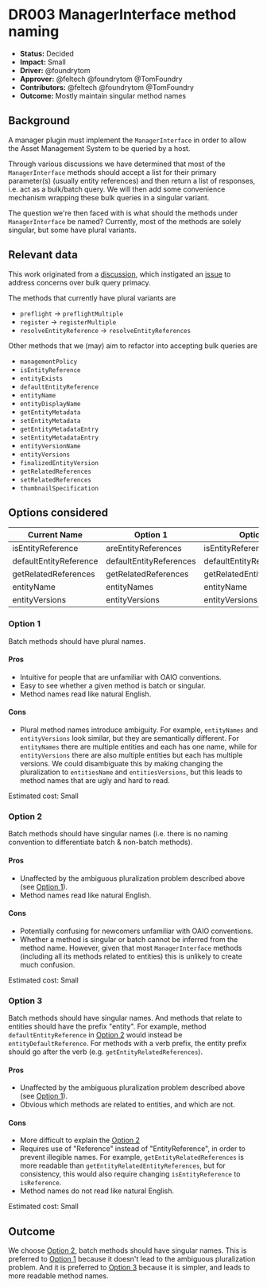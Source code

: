 # DR003 ManagerInterface method naming

- **Status:** Decided
- **Impact:** Small
- **Driver:** @foundrytom
- **Approver:** @feltech @foundrytom @TomFoundry
- **Contributors:** @feltech @foundrytom @TomFoundry
- **Outcome:** Mostly maintain singular method names

## Background

A manager plugin must implement the `ManagerInterface` in order to allow
the Asset Management System to be queried by a host. 

Through various discussions we have determined that most of
the `ManagerInterface` methods should accept a list for their primary
parameter(s) (usually entity references) and then return a list of
responses, i.e. act as a bulk/batch query. We will then add some
convenience mechanism wrapping these bulk queries in a singular
variant.

The question we're then faced with is what should the methods under
`ManagerInterface` be named? Currently, most of the methods are solely
singular, but some have plural variants. 


## Relevant data

This work originated from a [discussion](https://github.com/TheFoundryVisionmongers/OpenAssetIO/discussions/37),
which instigated an [issue](https://github.com/TheFoundryVisionmongers/OpenAssetIO/issues/43) 
to address concerns over bulk query primacy.

The methods that currently have plural variants are
* `preflight` -> `preflightMultiple`
* `register` -> `registerMultiple`
* `resolveEntityReference` -> `resolveEntityReferences`

Other methods that we (may) aim to refactor into accepting bulk queries
are

* `managementPolicy`
* `isEntityReference`
* `entityExists`
* `defaultEntityReference`
* `entityName`
* `entityDisplayName`
* `getEntityMetadata`
* `setEntityMetadata`
* `getEntityMetadataEntry`
* `setEntityMetadataEntry`
* `entityVersionName`
* `entityVersions`
* `finalizedEntityVersion`
* `getRelatedReferences`
* `setRelatedReferences`
* `thumbnailSpecification`

## Options considered

| Current Name           | Option 1                | Option 2                   | Option 3                   |
|------------------------|-------------------------|----------------------------|----------------------------|
| isEntityReference      | areEntityReferences     | isEntityReference          | isReference                |
| defaultEntityReference | defaultEntityReferences | defaultEntityReference     | entityDefaultReference     |
| getRelatedReferences   | getRelatedReferences    | getRelatedEntityReferences | getEntityRelatedReferences |
| entityName             | entityNames             | entityName                 | entityName                 |
| entityVersions         | entityVersions          | entityVersions             | entityVersions             |

### Option 1

Batch methods should have plural names.

#### Pros

 - Intuitive for people that are unfamiliar with OAIO conventions. 
 - Easy to see whether a given method is batch or singular.
 - Method names read like natural English.

#### Cons

 - Plural method names introduce ambiguity. For example, `entityNames` 
and `entityVersions` look similar, but they are semantically different.
For `entityNames` there are multiple entities and each has one name, 
while for `entityVersions` there are also multiple entities but each has
multiple versions. We could disambiguate this by making changing the
pluralization to `entitiesName` and `entitiesVersions`, but this leads
to method names that are ugly and hard to read.

Estimated cost: Small

### Option 2

Batch methods should have singular names (i.e. there is no naming 
convention to differentiate batch & non-batch methods).

#### Pros

 - Unaffected by the ambiguous pluralization problem described above 
(see [Option 1](#option-1)).
 - Method names read like natural English.

#### Cons

 - Potentially confusing for newcomers unfamiliar with OAIO conventions.
 - Whether a method is singular or batch cannot be inferred from the 
method name. However, given that most `ManagerInterface` methods 
(including all its methods related to entities) this is unlikely to 
create much confusion.

Estimated cost: Small

### Option 3

Batch methods should have singular names. And methods that relate to 
entities should have the prefix "entity". For example, method 
`defaultEntityReference` in [Option 2](#option-2) would instead be  
`entityDefaultReference`. For methods with a verb prefix, the entity
prefix should go after the verb (e.g. `getEntityRelatedReferences`).

#### Pros

- Unaffected by the ambiguous pluralization problem described above 
(see [Option 1](#option-1)).
- Obvious which methods are related to entities, and which are not.

#### Cons

 - More difficult to explain the [Option 2](#option-2)
 - Requires use of "Reference" instead of "EntityReference", in order to 
prevent illegible names. For example, `getEntityRelatedReferences` is 
more readable than `getEntityRelatedEntityReferences`, but for 
consistency, this would also require changing `isEntityReference` to 
`isReference`.
 - Method names do not read like natural English.

Estimated cost: Small

## Outcome

We choose [Option 2](#option-2), batch methods should have singular 
names. This is preferred to [Option 1](#option-1) because it doesn't 
lead to the ambiguous pluralization problem. And it is preferred to 
[Option 3](#option-3) because it is simpler, and leads to more readable
method names.